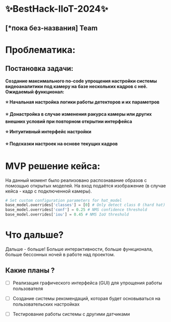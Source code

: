# ✨BestHack-IIoT-2024✨ 
## [*пока без-названия] Team  


<h1>Проблематика:</h1>

<h2>Постановка задачи:</h2>
<b>Создание максимального no-code упрощения настройки системы видеоаналитики под камеру на базе нескольких кадров с неё.
Ожидаемый функционал:
  
⭐️  Начальная настройка логики работы детекторов и их параметров

⭐️  Донастройка в случае изменения ракурса камеры или других внешних условий при повторном открытии интерфейса 

⭐️  Интуитивный интерфейс настройки

⭐️  Подсказки настроек на основе текущих кадров</b>

<h1>MVP решение кейса:</h1>

На данный момент было реализовано распознавание образов с помозщью открытых моделей. На вход подаётся изображение (в случае кейса - кадр с подключенной камеры).

```python
# Set custom configuration parameters for hat_model
base_model.overrides['classes'] = [0] # Only detect class 0 (hard hat)
base_model.overrides['conf'] = 0.25 # NMS confidence threshold
base_model.overrides['iou'] = 0.45 # NMS IoU threshold
```

<h1>Что дальше?</h1>

Дальше - больше! Больше интерактивности, больше функционала, больше бессонных ночей в работе над проектом.

<h2>Какие планы ?</h2>

- [ ] Реализация графического интерфейса (GUI) для упрощения работы пользователя

- [ ] Создание системы рекомендаций, которая будет основываться на пользовательских настройках

- [ ] Тестирование работы системы с другими датчиками
